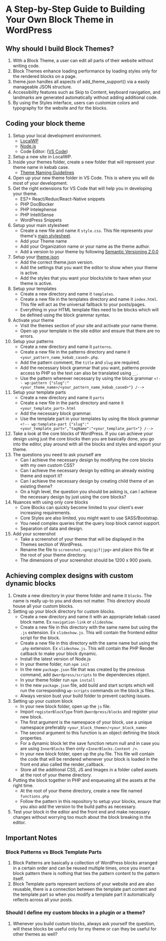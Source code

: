 # A Step-by-Step Guide to Building Your Own Block Theme in WordPress

## Why should I build Block Themes?
1. With a Block Theme, a user can edit all parts of their website without writing code.
2. Block Themes enhance loading performance by loading styles only for the rendered blocks on a page.
3. theme.json handles all aspects of add_theme_support() via a easily manageable JSON structure.
4. Accessibility features such as Skip to Content, keyboard navigation, and landmarks are generated automatically without adding additional code.
5. By using the Styles interface, users can customize colors and typography for the website and for the blocks.

## Coding your block theme
1. Setup your local development environment.
   - [LocalWP](https://localwp.com/)
   - [Node.js](https//developer.wordpress.org/block-editor/getting-started/devenv/#node-development-tools)
   - Code Editor: ([VS Code](https://code.visualstudio.com/)) 
2. Setup a new site in LocalWP.
3. Inside your themes folder, create a new folder that will represent your theme name in kebab case.
   - [Theme Naming Guidelines](https://make.wordpress.org/themes/2013/02/26/clarifying-guidelines-for-theme-name/)
4. Open up your new theme folder in VS Code. This is where you will do most of your development.
5. Get the right extensions for VS Code that will help you in developing your theme.
   - ES7+ React/Redux/React-Native snippets
   - PHP DocBlocker
   - PHP Intelephense
   - PHP IntelliSense
   - WordPress Snippets
6. Setup your main stylesheet
   - Create a new file and name it `style.css`. This file represents your theme's [main stylesheet](https://developer.wordpress.org/themes/basics/main-stylesheet-style-css/). 
   - Add your Theme name
   - Add your Organization name or your name as the theme author. 
   - Add a version to your theme by following [Semantic Versioning 2.0.0](https://semver.org/)
7. Setup your [theme.json](https://developer.wordpress.org/themes/advanced-topics/theme-json/)
   - Add the correct theme.json version.
   - Add the settings that you want the editor to show when your theme is active.
   - Add the styles that you want your blocks/site to have when your theme is active.
8. Setup your templates
    - Create a new directory and name it `templates`.
    - Create a new file in the templates directory and name it `index.html`. This file will act as the universal fallback to your posts/pages.
    - Everything in your HTML template files need to be blocks which will be defined using the block grammar syntax.
9. Activate your theme
   - Visit the themes section of your site and activate your name theme.  
   - Open up your template in the site editor and ensure that there are no errors.
10. Setup your patterns
    - Create a new directory and name it `patterns`.
    - Create a new file in the patterns directory and name it `<your_pattern_name_kebab_cased>.php`.
    - Add the pattern comment, the `title` and `slug` are required.
    - Add the necessary block grammar that you want, patterns provide access to PHP so the text can also be translated using `__`.
    - Use the pattern wherever necessary by using the block grammar `<!-- wp:pattern {"slug":"<your_theme_name>/<your_pattern_name_kebab_cased>"} /-->`
11. Setup your template parts
    - Create a new directory and name it `parts`
    - Create a new file in the parts directory and name it `<your_template_part>.html`
    - Add the necessary block grammar.
    - Use the template part in your templates by using the block grammar `<!-- wp:template-part {"slug":"<your_template_part>","tagName":"<your_template_part>"} /-->`
12. Take a look at the core blocks of WordPress. If you can achieve your design using just the core blocks then you are basically done, you go into the editor, play around with all the blocks and styles and export your theme.
13. The questions you need to ask yourself are
    - Can I achieve the necessary design by modifying the core blocks with my own custom CSS?
    - Can I achieve the necessary design by editing an already existing theme and export it?
    - Can I achieve the necessary design by creating child theme of an existing theme?
    - On a high level, the question you should be asking is, can I achieve the necessary design by just using the core blocks?
14. Nuances with using only core blocks 
    - Core Blocks can quickly become limited to your client's ever increasing requirements.
    - Core Styles are also limited, you might want to use SASS/Bootstrap.
    - You need complex queries that the query loop block cannot support.
    - Separation of data and design.
15. Add your screenshot
    - Take a screenshot of your theme that will be displayed in the Themes section of WordPress.
    - Rename the file to `screenshot.<png|gif|jpg>` and place this file at the root of your theme directory.
    - The dimensions of your screenshot should be 1200 x 900 pixels.

## Achieving complex designs with custom dynamic blocks
1. Create a new directory in your theme folder and name it `blocks`. The name is really up-to you and does not matter. This directory should house all your custom blocks.
2. Setting up your block directory for custom blocks.
   - Create a new directory and name it with an appropriate kebab cased block name. Ex `navigation-link` or `slideshow`.
   - Create a new file in this directory with the same name but using the `.js` extension. Ex `slideshow.js`. This will contain the frontend editor script for the block.
   - Create a new file in this directory with the same name but using the `.php` extension. Ex `slideshow.js`. This will contain the PHP Render callback to make your block dynamic.
   - Install the latest version of Node.js
   - In your theme folder, run `npm init`
   - In the new `package.json` file that was created by the previous command, add `@wordpress/scripts` to the dependencies object.
   - In your theme folder run `npm install`
   - In the new `package.json` file, add build and start scripts which will run the corresponding `wp-scripts` commands on the block js files.
   - Always version bust your build folder to prevent caching issues.
3. Setting up your custom block
   - In your new block folder, open up the `js` file.
   - Import `registerBlockType` from `@wordpress/blocks` and register your new block.
   - The first argument is the namespace of your block, use a unique namespace preferably `<your_block_theme>/<your_block_name>`
   - The second argument to this function is an object defining the block properties.
   - For a dynamic block let the save function return null and in case you are using `InnerBlocks` then only `<InnerBlocks.Content />`.
   - In your new block folder, open up the `php` file. This file will contain the code that will be rendered whenever your block is loaded in the front end also called the render_callback.
   - Store all the additional CSS, JS and Images in a folder called assets at the root of your theme directory.
4. Putting the block together in PHP and enqueueing all the assets at the right time.
   - At the root of your theme directory, create a new file named `functions.php`
   - Follow the pattern in this repository to setup your blocks, ensure that you also add the version to the build paths as necessary.
5. Test your block in the editor and the front end and make necessary changes without worrying too much about the block breaking in the editor.

## Important Notes

### Block Patterns vs Block Template Parts
1. Block Patterns are basically a collection of WordPress blocks arranged in a certain order and can be reused multiple times, once you insert a block pattern there is nothing that ties the pattern content to the pattern itself.
2. Block Template parts represent sections of your website and are also reusable, there is a connection between the template part content and the template part so when you modify a template part it automatically reflects across all your posts.

### Should I define my custom blocks in a plugin or a theme?
1. Whenever you build custom blocks, always ask yourself the question, will these blocks be useful only for my theme or can they be useful for other themes as well?    
   
